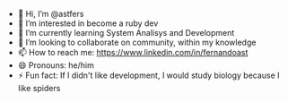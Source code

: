 - 👋 Hi, I’m @astfers
- 👀 I’m interested in become a ruby ​​dev
- 🌱 I’m currently learning System Analisys and Development
- 💞️ I’m looking to collaborate on community, within my knowledge
- 📫 How to reach me: https://www.linkedin.com/in/fernandoast
- 😄 Pronouns: he/him
- ⚡ Fun fact: If I didn't like development, I would study biology because I like spiders

<!---
astfers/astfers is a ✨ special ✨ repository because its `README.md` (this file) appears on your GitHub profile.
You can click the Preview link to take a look at your changes.
--->
